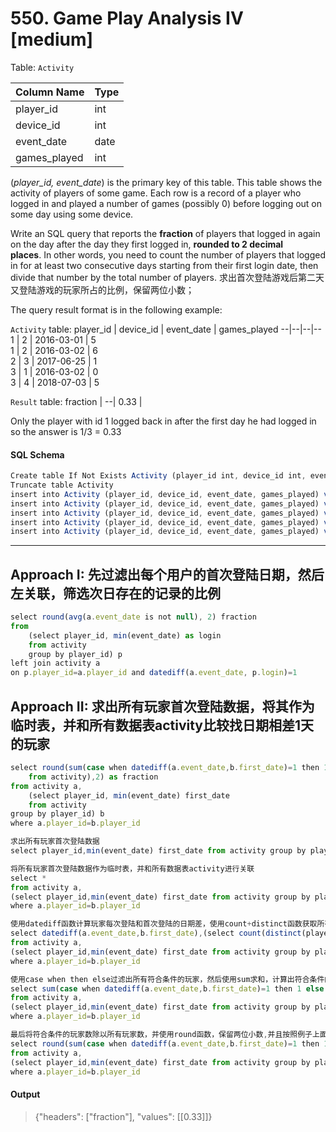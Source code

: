 # 550. Game Play Analysis IV [medium]

Table: `Activity`

Column Name  | Type    
--|--
 player_id    | int     
 device_id    | int     
 event_date   | date    
 games_played | int     

(_player_id, event_date_) is the primary key of this table.
This table shows the activity of players of some game.
Each row is a record of a player who logged in and played a number of games (possibly 0) before logging out on some day using some device.
 

Write an SQL query that reports the **fraction** of players that logged in again on the day after the day they first logged in, **rounded to 2 decimal places**. In other words, you need to count the number of players that logged in for at least two consecutive days starting from their first login date, then divide that number by the total number of players.
求出首次登陆游戏后第二天又登陆游戏的玩家所占的比例，保留两位小数；

The query result format is in the following example:

`Activity` table:
 player_id | device_id | event_date | games_played 
--|--|--|--
 1         | 2         | 2016-03-01 | 5            
 1         | 2         | 2016-03-02 | 6            
 2         | 3         | 2017-06-25 | 1            
 3         | 1         | 2016-03-02 | 0            
 3         | 4         | 2018-07-03 | 5            

`Result` table:
fraction  |
--|
0.33      |

Only the player with id 1 logged back in after the first day he had logged in so the answer is 1/3 = 0.33

#### SQL Schema

```javascript
Create table If Not Exists Activity (player_id int, device_id int, event_date date, games_played int)
Truncate table Activity
insert into Activity (player_id, device_id, event_date, games_played) values ('1', '2', '2016-03-01', '5')
insert into Activity (player_id, device_id, event_date, games_played) values ('1', '2', '2016-03-02', '6')
insert into Activity (player_id, device_id, event_date, games_played) values ('2', '3', '2017-06-25', '1')
insert into Activity (player_id, device_id, event_date, games_played) values ('3', '1', '2016-03-02', '0')
insert into Activity (player_id, device_id, event_date, games_played) values ('3', '4', '2018-07-03', '5')
```

---

## Approach I: 先过滤出每个用户的首次登陆日期，然后左关联，筛选次日存在的记录的比例
```javascript
select round(avg(a.event_date is not null), 2) fraction
from 
    (select player_id, min(event_date) as login
    from activity
    group by player_id) p 
left join activity a 
on p.player_id=a.player_id and datediff(a.event_date, p.login)=1
```   

## Approach II: 求出所有玩家首次登陆数据，将其作为临时表，并和所有数据表activity比较找日期相差1天的玩家
```javascript
select round(sum(case when datediff(a.event_date,b.first_date)=1 then 1 else 0 end)/(select count(distinct(player_id)) 
    from activity),2) as fraction
from activity a,
    (select player_id, min(event_date) first_date 
    from activity 
group by player_id) b
where a.player_id=b.player_id

求出所有玩家首次登陆数据
select player_id,min(event_date) first_date from activity group by player_id

将所有玩家首次登陆数据作为临时表，并和所有数据表activity进行关联
select *
from activity a,
(select player_id,min(event_date) first_date from activity group by player_id) b
where a.player_id=b.player_id

使用datediff函数计算玩家每次登陆和首次登陆的日期差，使用count+distinct函数获取所有玩家数
select datediff(a.event_date,b.first_date),(select count(distinct(player_id)) from activity)
from activity a,
(select player_id,min(event_date) first_date from activity group by player_id) b
where a.player_id=b.player_id

使用case when then else过滤出所有符合条件的玩家，然后使用sum求和，计算出符合条件的玩家数目
select sum(case when datediff(a.event_date,b.first_date)=1 then 1 else 0 end),(select count(distinct(player_id)) from activity)
from activity a,
(select player_id,min(event_date) first_date from activity group by player_id) b
where a.player_id=b.player_id

最后将符合条件的玩家数除以所有玩家数，并使用round函数，保留两位小数,并且按照例子上面的输出结果给列名取个别名即可
select round(sum(case when datediff(a.event_date,b.first_date)=1 then 1 else 0 end)/(select count(distinct(player_id)) from activity),2) as fraction
from activity a,
(select player_id,min(event_date) first_date from activity group by player_id) b
where a.player_id=b.player_id
```

#### Output
> {"headers": ["fraction"], "values": [[0.33]]}
